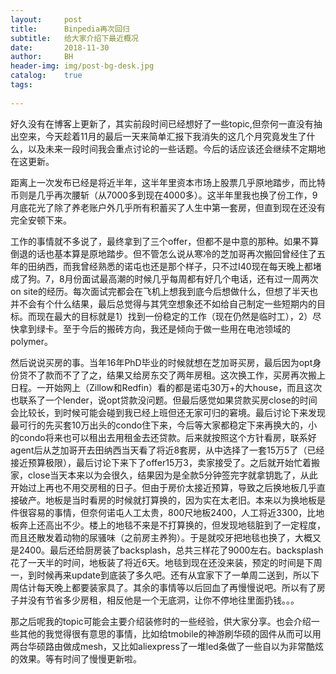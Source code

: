 ```yaml
---
layout:     post
title:      Binpedia再次回归
subtitle:   给大家介绍下最近概况
date:       2018-11-30
author:     BH
header-img: img/post-bg-desk.jpg
catalog:    true
tags:
    
---
```


好久没有在博客上更新了，其实前段时间已经想好了一些topic,但奈何一直没有抽出空来，今天趁着11月的最后一天来简单汇报下我消失的这几个月究竟发生了什么，以及未来一段时间我会重点讨论的一些话题。今后的话应该还会继续不定期地在这更新。

距离上一次发布已经是将近半年，这半年里资本市场上股票几乎原地踏步，而比特币则是几乎再次腰斩（从7000多到现在4000多）。这半年里我也换了份工作，9月底花光了除了养老账户外几乎所有积蓄买了人生中第一套房，但直到现在还没有完全安顿下来。

工作的事情就不多说了，最终拿到了三个offer，但都不是中意的那种。如果不算倒退的话也基本算是原地踏步。但不管怎么说从寒冷的芝加哥再次搬回曾经住了五年的田纳西，而我曾经熟悉的诺屯也还是那个样子，只不过I40现在每天晚上都堵成了狗。7，8月份面试最高潮的时候几乎每周都有好几个电话，还有过一周两次on site的经历。每次面试完都会在飞机上想我到底今后想做什么，但想了半天也并不会有个什么结果，最后总觉得与其凭空想象还不如给自己制定一些短期内的目标。而现在最大的目标就是1）找到一份稳定的工作（现在仍然是临时工），2）尽快拿到绿卡。至于今后的搬砖方向，我还是倾向于做一些用在电池领域的polymer。

然后说说买房的事。当年16年PhD毕业的时候就想在芝加哥买房，最后因为opt身份贷不了款而不了了之，结果又给房东交了两年房租。这次换工作，买房再次搬上日程。一开始网上（Zillow和Redfin）看的都是诺屯30万+的大house，而且这次也联系了一个lender，说opt贷款没问题。但最后感觉如果贷款买房close的时间会比较长，到时候可能会碰到我已经上班但还无家可归的窘境。最后讨论下来发现最可行的先买套10万出头的condo住下来，今后等大家都稳定下来再换大的，小的condo将来也可以租出去用租金去还贷款。后来就按照这个方针看房，联系好agent后从芝加哥开去田纳西当天看了将近8套房，从中选择了一套15万5了（已经接近预算极限），最后讨论下来下了offer15万3，卖家接受了。之后就开始忙着搬家，close当天本来以为会很久，结果因为是全款5分钟签完字就拿钥匙了，从此开始过上再也不用交房租的日子。但由于房价太接近预算，导致之后换地板几乎直接破产。地板是当时看房的时候就打算换的，因为实在太老旧。本来以为换地板是件很容易的事情，但奈何诺屯人工太贵，800尺地板2400，人工将近3300，比地板奔上还高出不少。楼上的地毯不来是不打算换的，但发现地毯脏到了一定程度，而且还散发着动物的尿骚味（之前房主养狗）。于是就咬牙把地毯也换了，大概又是2400。最后还给厨房装了backsplash，总共三样花了9000左右。backsplash花了一天半的时间，地板装了将近6天。地毯到现在还没来装，预定的时间是下周一，到时候再来update到底装了多久吧。还有从宜家下了一单周二送到，所以下周估计每天晚上都要装家具了。其余的事情等以后回血了再慢慢说吧。所以有了房子并没有节省多少房租，相反他是一个无底洞，让你不停地往里面扔钱。。。

那之后呢我的topic可能会主要介绍装修时的一些经验，供大家分享。也会介绍一些其他的我觉得很有意思的事情，比如给tmobile的神游刷华硕的固件从而可以用两台华硕路由做成mesh，又比如aliexpress了一堆led条做了一些自以为非常酷炫的效果。等有时间了慢慢更新啦。